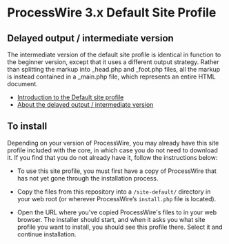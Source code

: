 # ProcessWire 3.x Default Site Profile

## Delayed output / intermediate version

The intermediate version of the default site profile is identical in function 
to the beginner version, except that it uses a different output strategy. 
Rather than splitting the markup into _head.php and _foot.php files, all the 
markup is instead contained in a _main.php file, which represents an entire 
HTML document.

- [Introduction to the Default site profile](https://processwire.com/docs/tutorials/default-site-profile/)
- [About the delayed output / intermediate version](https://processwire.com/docs/tutorials/default-site-profile/#intermediate-delayed-output-version)

## To install

Depending on your version of ProcessWire, you may already have this site profile
included with the core, in which case you do not need to download it. If you find
that you do not already have it, follow the instructions below: 

- To use this site profile, you must first have a copy of ProcessWire that has 
  not yet gone through the installation process. 

- Copy the files from this repository into a `/site-default/` directory in your
  web root (or wherever ProcessWire’s `install.php` file is located). 

- Open the URL where you've copied ProcessWire's files to in your web browser. 
  The installer should start, and when it asks you what site profile you want to
  install, you should see this profile there. Select it and continue installation.


